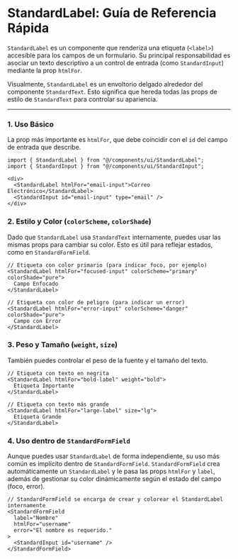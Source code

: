 # StandardLabel: Guía de Referencia Rápida

`StandardLabel` es un componente que renderiza una etiqueta (`<label>`) accesible para los campos de un formulario. Su principal responsabilidad es asociar un texto descriptivo a un control de entrada (como `StandardInput`) mediante la prop `htmlFor`.

Visualmente, `StandardLabel` es un envoltorio delgado alrededor del componente `StandardText`. Esto significa que hereda todas las props de estilo de `StandardText` para controlar su apariencia.

---

### 1. Uso Básico
La prop más importante es `htmlFor`, que debe coincidir con el `id` del campo de entrada que describe.

```tsx
import { StandardLabel } from "@/components/ui/StandardLabel";
import { StandardInput } from "@/components/ui/StandardInput";

<div>
  <StandardLabel htmlFor="email-input">Correo Electrónico</StandardLabel>
  <StandardInput id="email-input" type="email" />
</div>
```

### 2. Estilo y Color (`colorScheme`, `colorShade`)
Dado que `StandardLabel` usa `StandardText` internamente, puedes usar las mismas props para cambiar su color. Esto es útil para reflejar estados, como en `StandardFormField`.

```tsx
// Etiqueta con color primario (para indicar foco, por ejemplo)
<StandardLabel htmlFor="focused-input" colorScheme="primary" colorShade="pure">
  Campo Enfocado
</StandardLabel>

// Etiqueta con color de peligro (para indicar un error)
<StandardLabel htmlFor="error-input" colorScheme="danger" colorShade="pure">
  Campo con Error
</StandardLabel>
```

### 3. Peso y Tamaño (`weight`, `size`)
También puedes controlar el peso de la fuente y el tamaño del texto.

```tsx
// Etiqueta con texto en negrita
<StandardLabel htmlFor="bold-label" weight="bold">
  Etiqueta Importante
</StandardLabel>

// Etiqueta con texto más grande
<StandardLabel htmlFor="large-label" size="lg">
  Etiqueta Grande
</StandardLabel>
```

### 4. Uso dentro de `StandardFormField`
Aunque puedes usar `StandardLabel` de forma independiente, su uso más común es implícito dentro de `StandardFormField`. `StandardFormField` crea automáticamente un `StandardLabel` y le pasa las props `htmlFor` y `label`, además de gestionar su color dinámicamente según el estado del campo (foco, error).

```tsx
// StandardFormField se encarga de crear y colorear el StandardLabel internamente
<StandardFormField 
  label="Nombre" 
  htmlFor="username"
  error="El nombre es requerido."
>
  <StandardInput id="username" />
</StandardFormField>
```
